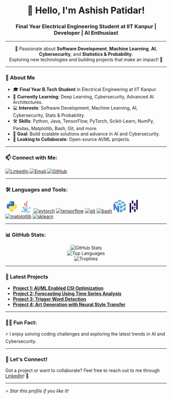 <!-- README.md for GitHub Profile -->

<h1 align="center">👋 Hello, I'm Ashish Patidar!</h1>
<h3 align="center">Final Year Electrical Engineering Student at IIT Kanpur | Developer | AI Enthusiast</h3>

---

<p align="center">
    🚀 Passionate about <strong>Software Development</strong>, <strong>Machine Learning</strong>, <strong>AI</strong>, <strong>Cybersecurity</strong>, and <strong>Statistics & Probability</strong>.
    <br>Exploring new technologies and building projects that make an impact! 🌟
</p>

---

### 🔭 About Me
- 🎓 **Final Year B.Tech Student** in Electrical Engineering at IIT Kanpur.
- 🌱 **Currently Learning**: Deep Learning, Cybersecurity, Advanced AI Architectures.
- 💻 **Interests**: Software Development, Machine Learning, AI, Cybersecurity, Stats & Probability.
- 🛠️ **Skills**: Python, Java, TensorFlow, PyTorch, Scikit-Learn, NumPy, Pandas, Matplotlib, Bash, Git, and more.
- 🎯 **Goal**: Build scalable solutions and advance in AI and Cybersecurity.
- 🤝 **Looking to Collaborate**: Open-source AI/ML projects.

---

### 📫 Connect with Me:
<p align="left">
    <a href="https://www.linkedin.com/in/ashishp21/" target="_blank">
        <img align="center" src="https://raw.githubusercontent.com/rahuldkjain/github-profile-readme-generator/master/src/images/icons/Social/linked-in-alt.svg" alt="LinkedIn" height="30" width="40" />
    </a>
    <a href="mailto:mailashishp18@gmail.com" target="_blank">
        <img align="center" src="https://cdn-icons-png.flaticon.com/128/732/732200.png" alt="Email" height="30" width="40" />
    </a>
    <a href="https://github.com/ashishpatidar123" target="_blank">
        <img align="center" src="https://github.githubassets.com/assets/GitHub-Mark-ea2971cee799.png" alt="GitHub" height="30" width="40" />
    </a>
</p>

---

### 🛠️ Languages and Tools:
<p align="left">
    <a href="https://www.python.org" target="_blank"><img src="https://raw.githubusercontent.com/devicons/devicon/master/icons/python/python-original.svg" alt="python" width="40" height="40"/></a>
    <a href="https://www.java.com/" target="_blank"><img src="https://raw.githubusercontent.com/devicons/devicon/master/icons/java/java-original.svg" alt="java" width="40" height="40"/></a>
    <a href="https://pytorch.org/" target="_blank"><img src="https://www.vectorlogo.zone/logos/pytorch/pytorch-icon.svg" alt="pytorch" width="40" height="40"/></a>
    <a href="https://www.tensorflow.org" target="_blank"><img src="https://www.vectorlogo.zone/logos/tensorflow/tensorflow-icon.svg" alt="tensorflow" width="40" height="40"/></a>
    <a href="https://git-scm.com/" target="_blank"><img src="https://www.vectorlogo.zone/logos/git-scm/git-scm-icon.svg" alt="git" width="40" height="40"/></a>
    <a href="https://www.gnu.org/software/bash/" target="_blank"><img src="https://www.vectorlogo.zone/logos/gnu_bash/gnu_bash-icon.svg" alt="bash" width="40" height="40"/></a>
    <a href="https://numpy.org/" target="_blank"><img src="https://raw.githubusercontent.com/devicons/devicon/master/icons/numpy/numpy-original.svg" alt="numpy" width="40" height="40"/></a>
    <a href="https://pandas.pydata.org/" target="_blank"><img src="https://raw.githubusercontent.com/devicons/devicon/master/icons/pandas/pandas-original.svg" alt="pandas" width="40" height="40"/></a>
    <a href="https://matplotlib.org/" target="_blank"><img src="https://matplotlib.org/_static/logo_dark.svg" alt="matplotlib" width="40" height="40"/></a>
    <a href="https://scikit-learn.org/" target="_blank"><img src="https://upload.wikimedia.org/wikipedia/commons/0/05/Scikit_learn_logo_small.svg" alt="sklearn" width="40" height="40"/></a>
</p>

---

### 📊 GitHub Stats:
<div align="center">
    <img src="https://github-readme-stats.vercel.app/api?username=ashishpatidar123&show_icons=true&theme=radical&count_private=true" alt="GitHub Stats" />
    <br>
    <img src="https://github-readme-stats.vercel.app/api/top-langs/?username=ashishpatidar123&layout=compact&theme=radical" alt="Top Languages" />
    <br>
    <img src="https://github-profile-trophy.vercel.app/?username=ashishpatidar123&theme=onedark&row=1&column=7" alt="Trophies" />
</div>


---

### 🚀 Latest Projects
- **[Project 1: AI/ML Enabled CSI Optimization](#)**
- **[Project 2: Forecasting Using Time Series Analysis](#)**
- **[Project 3: Trigger Word Detection](#)**
- **[Project 4: Art Generation with Neural Style Transfer](#)**



---

### 🧑‍💻 Fun Fact:
⚡ I enjoy solving coding challenges and exploring the latest trends in AI and Cybersecurity.

---

### 💬 Let's Connect!
Got a project or want to collaborate? Feel free to reach out to me through [LinkedIn](https://www.linkedin.com/in/ashishp21/)! 🌟

---

⭐ *Star this profile if you like it!*
